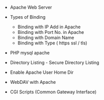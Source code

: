 - Apache Web Server
- Types of Binding
	- Binding with IP Add in Apache
	- Binding with Port No. in Apache
	- Binding with Domain Name
	- Binding with Type ( https ssl / tls)

- PHP mysql apache
- Directory Listing - Secure Directory Listing
- Enable Apache User Home Dir
- WebDAV with Apache
- CGI Scripts (Common Gateway Interface)

